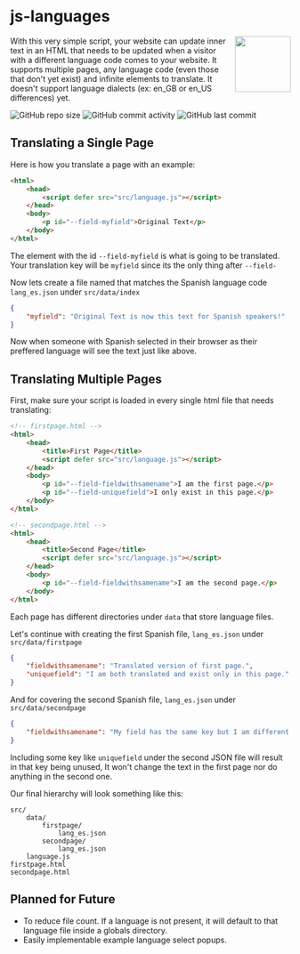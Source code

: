 # js-languages

<img src="https://i.imgur.com/qAMPQNO.png" width="100px" align="right" />

With this very simple script, your website can update inner text in an HTML that needs to be updated when a visitor with a different language code comes to your website. It supports multiple pages, any language code (even those that don't yet exist) and infinite elements to translate. It doesn't support language dialects (ex: en_GB or en_US differences) yet.

![GitHub repo size](https://img.shields.io/github/repo-size/spigbop/js-languages?style=for-the-badge)
![GitHub commit activity](https://img.shields.io/github/commit-activity/y/spigbop/js-languages?style=for-the-badge)
![GitHub last commit](https://img.shields.io/github/last-commit/spigbop/js-languages?style=for-the-badge)

## Translating a Single Page

Here is how you translate a page with an example:
```html
<html>
    <head>
        <script defer src="src/language.js"></script>
    </head>
    <body>
        <p id="--field-myfield">Original Text</p>
    </body>
</html>
```

The element with the id `--field-myfield` is what is going to be translated.
Your translation key will be `myfield` since its the only thing after `--field-`

Now lets create a file named that matches the Spanish language code `lang_es.json` under `src/data/index`

```json
{
    "myfield": "Original Text is now this text for Spanish speakers!"
}
```

Now when someone with Spanish selected in their browser as their preffered language will see the text just like above.

## Translating Multiple Pages

First, make sure your script is loaded in every single html file that needs translating:

```html
<!-- firstpage.html -->
<html>
    <head>
        <title>First Page</title>
        <script defer src="src/language.js"></script>
    </head>
    <body>
        <p id="--field-fieldwithsamename">I am the first page.</p>
        <p id="--field-uniquefield">I only exist in this page.</p>
    </body>
</html>

<!-- secondpage.html -->
<html>
    <head>
        <title>Second Page</title>
        <script defer src="src/language.js"></script>
    </head>
    <body>
        <p id="--field-fieldwithsamename">I am the second page.</p>
    </body>
</html>
```

Each page has different directories under `data` that store language files.

Let's continue with creating the first Spanish file, `lang_es.json` under `src/data/firstpage`

```json
{
    "fieldwithsamename": "Translated version of first page.",
    "uniquefield": "I am both translated and exist only in this page."
}
```

And for covering the second Spanish file, `lang_es.json` under `src/data/secondpage`

```json
{
    "fieldwithsamename": "My field has the same key but I am different."
}
```

Including some key like `uniquefield` under the second JSON file will result in that key being unused, It won't change the text in the first page nor do anything in the second one.

Our final hierarchy will look something like this:

```
src/
    data/
        firstpage/
            lang_es.json
        secondpage/
            lang_es.json
    language.js
firstpage.html
secondpage.html
```

## Planned for Future

- To reduce file count. If a language is not present, it will default to that language file inside a globals directory.
- Easily implementable example language select popups.
